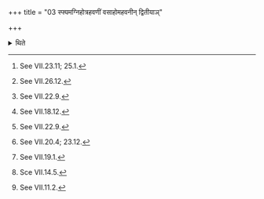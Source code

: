 +++
title = "03 स्फ्यमग्निहोत्रहवणीं वसाहोमहवनीन् द्वितीयाञ्"

+++

<details><summary>थिते</summary>

3. the wooden sword, the Agnihotra-offering-ladle, the second Juhū (-ladle) for Vasā-offering,[^1] the second Upabhr̥t(-ladle) for keeping the clotted ghee, two pots of ghee,[^2] the heart spit,[^3] a knife,[^4] a pitcher,[^5] a Plakṣa-branch,[^6] the branch-strainer, two omentum-roasting-sticks of Kārṣmarya (-wood)[^7]-a two pronged and a one-pronged-, Maitrāvaruṇa's staff of Udumbara(-wood)[^8] either reaching upto his mouth or reaching upto his chin and two cords.[^9]  


[^1]: See VII.23.11; 25.1.  

[^2]: See VII.26.12.  

[^3]: See VII.22.9.  

[^4]: See VII.18.12.  

[^5]: See VII.22.9.  

[^6]: See VII.20.4; 23.12.  

[^7]: See VII.19.1.  

[^8]: Sce VII.14.5.  

[^9]: See VII.11.2.
</details>

